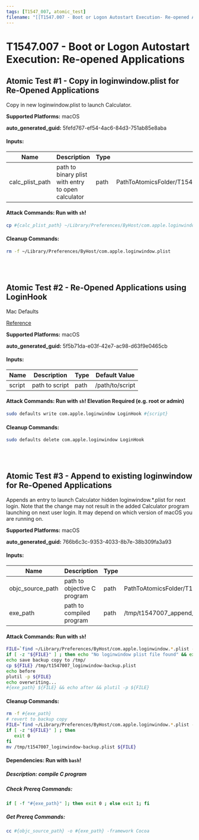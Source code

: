```yaml
---
tags: [T1547_007, atomic_test]
filename: "[[T1547.007 - Boot or Logon Autostart Execution- Re-opened Applications]]"
---
```

# T1547.007 - Boot or Logon Autostart Execution: Re-opened Applications

## Atomic Test #1 - Copy in loginwindow.plist for Re-Opened Applications
Copy in new loginwindow.plist to launch Calculator.

**Supported Platforms:** macOS


**auto_generated_guid:** 5fefd767-ef54-4ac6-84d3-751ab85e8aba





#### Inputs:
| Name | Description | Type | Default Value |
|------|-------------|------|---------------|
| calc_plist_path | path to binary plist with entry to open calculator | path | PathToAtomicsFolder/T1547.007/src/reopen_loginwindow_calc.plist|


#### Attack Commands: Run with `sh`! 


```sh
cp #{calc_plist_path} ~/Library/Preferences/ByHost/com.apple.loginwindow.plist
```

#### Cleanup Commands:
```sh
rm -f ~/Library/Preferences/ByHost/com.apple.loginwindow.plist
```





<br/>
<br/>

## Atomic Test #2 - Re-Opened Applications using LoginHook
Mac Defaults

[Reference](https://developer.apple.com/library/content/documentation/MacOSX/Conceptual/BPSystemStartup/Chapters/CustomLogin.html)

**Supported Platforms:** macOS


**auto_generated_guid:** 5f5b71da-e03f-42e7-ac98-d63f9e0465cb





#### Inputs:
| Name | Description | Type | Default Value |
|------|-------------|------|---------------|
| script | path to script | path | /path/to/script|


#### Attack Commands: Run with `sh`!  Elevation Required (e.g. root or admin) 


```sh
sudo defaults write com.apple.loginwindow LoginHook #{script}
```

#### Cleanup Commands:
```sh
sudo defaults delete com.apple.loginwindow LoginHook
```





<br/>
<br/>

## Atomic Test #3 - Append to existing loginwindow for Re-Opened Applications
Appends an entry to launch Calculator hidden loginwindow.*.plist for next login.
Note that the change may not result in the added Calculator program launching on next user login.
It may depend on which version of macOS you are running on.

**Supported Platforms:** macOS


**auto_generated_guid:** 766b6c3c-9353-4033-8b7e-38b309fa3a93





#### Inputs:
| Name | Description | Type | Default Value |
|------|-------------|------|---------------|
| objc_source_path | path to objective C program | path | PathToAtomicsFolder/T1547.007/src/append_reopen_loginwindow.m|
| exe_path | path to compiled program | path | /tmp/t1547007_append_exe|


#### Attack Commands: Run with `sh`! 


```sh
FILE=`find ~/Library/Preferences/ByHost/com.apple.loginwindow.*.plist -type f | head -1`
if [ -z "${FILE}" ] ; then echo "No loginwindow plist file found" && exit 1 ; fi
echo save backup copy to /tmp/
cp ${FILE} /tmp/t1547007_loginwindow-backup.plist
echo before
plutil -p ${FILE}
echo overwriting...
#{exe_path} ${FILE} && echo after && plutil -p ${FILE}
```

#### Cleanup Commands:
```sh
rm -f #{exe_path}
# revert to backup copy
FILE=`find ~/Library/Preferences/ByHost/com.apple.loginwindow.*.plist -type f | head -1`
if [ -z "${FILE}" ] ; then
   exit 0
fi
mv /tmp/t1547007_loginwindow-backup.plist ${FILE}
```



#### Dependencies:  Run with `bash`!
##### Description: compile C program
##### Check Prereq Commands:
```bash
if [ -f "#{exe_path}" ]; then exit 0 ; else exit 1; fi
```
##### Get Prereq Commands:
```bash
cc #{objc_source_path} -o #{exe_path} -framework Cocoa
```




<br/>
